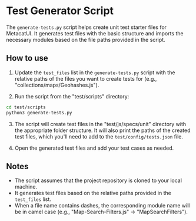 # Test Generator Script

The `generate-tests.py` script helps create unit test starter files for MetacatUI. It generates test files with the basic structure and imports the necessary modules based on the file paths provided in the script.

## How to use

1. Update the `test_files` list in the `generate-tests.py` script with the relative paths of the files you want to create tests for (e.g., "collections/maps/Geohashes.js").

2. Run the script from the "test/scripts" directory:

```bash
cd test/scripts
python3 generate-tests.py
```

3. The script will create test files in the "test/js/specs/unit" directory with the appropriate folder structure. It will also print the paths of the created test files, which you'll need to add to the `test/config/tests.json` file.

4. Open the generated test files and add your test cases as needed.

## Notes

- The script assumes that the project repository is cloned to your local machine.
- It generates test files based on the relative paths provided in the `test_files` list.
- When a file name contains dashes, the corresponding module name will be in camel case (e.g., "Map-Search-Filters.js" -> "MapSearchFilters").
